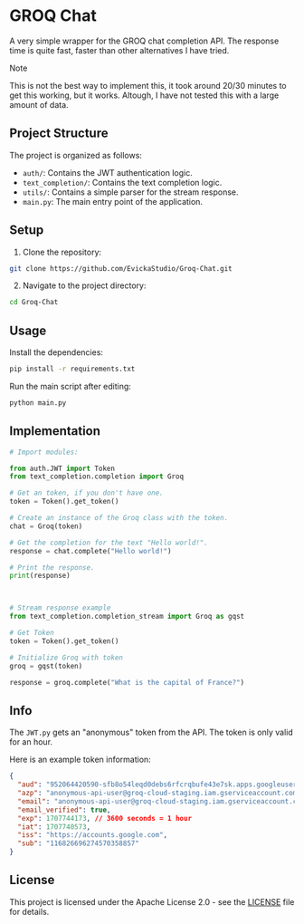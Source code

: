 # GROQ Chat

A very simple wrapper for the GROQ chat completion API. The response time is quite fast, faster than other alternatives I have tried.

> [!NOTE]
> This is not the best way to implement this, it took around 20/30 minutes to get this working, but it works. Altough, I have not tested this with a large amount of data.

## Project Structure

The project is organized as follows:

- `auth/`: Contains the JWT authentication logic.
- `text_completion/`: Contains the text completion logic.
- `utils/`: Contains a simple parser for the stream response.
- `main.py`: The main entry point of the application.

## Setup

1. Clone the repository:

```sh
git clone https://github.com/EvickaStudio/Groq-Chat.git
```

2. Navigate to the project directory:

```sh
cd Groq-Chat
```

## Usage

Install the dependencies:

```sh
pip install -r requirements.txt
```

Run the main script after editing:

```sh
python main.py
```

## Implementation

```python
# Import modules:

from auth.JWT import Token
from text_completion.completion import Groq

# Get an token, if you don't have one.
token = Token().get_token()

# Create an instance of the Groq class with the token.
chat = Groq(token)

# Get the completion for the text "Hello world!".
response = chat.complete("Hello world!")

# Print the response.
print(response)



# Stream response example
from text_completion.completion_stream import Groq as gqst

# Get Token
token = Token().get_token()

# Initialize Groq with token
groq = gqst(token)

response = groq.complete("What is the capital of France?")

```

## Info

The `JWT.py` gets an "anonymous" token from the API. The token is only valid for an hour.

Here is an example token information:

```json
{
  "aud": "952064420590-sfb8o54leqd0debs6rfcrqbufe43e7sk.apps.googleusercontent.com",
  "azp": "anonymous-api-user@groq-cloud-staging.iam.gserviceaccount.com",
  "email": "anonymous-api-user@groq-cloud-staging.iam.gserviceaccount.com",
  "email_verified": true,
  "exp": 1707744173, // 3600 seconds = 1 hour
  "iat": 1707740573,
  "iss": "https://accounts.google.com",
  "sub": "116826696274570358857"
}
```

## License

This project is licensed under the Apache License 2.0 - see the [LICENSE](LICENSE) file for details.
